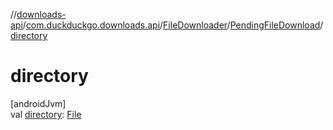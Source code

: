 //[downloads-api](../../../../index.md)/[com.duckduckgo.downloads.api](../../index.md)/[FileDownloader](../index.md)/[PendingFileDownload](index.md)/[directory](directory.md)

# directory

[androidJvm]\
val [directory](directory.md): [File](https://developer.android.com/reference/kotlin/java/io/File.html)
